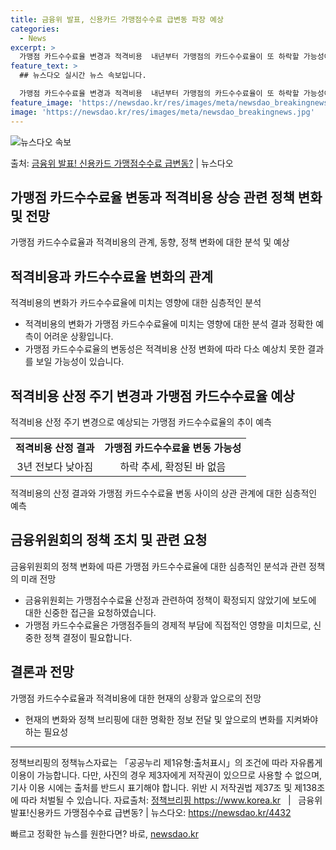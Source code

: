 ```yaml
---
title: 금융위 발표, 신용카드 가맹점수수료 급변동 파장 예상
categories:
  - News
excerpt: >
  가맹점 카드수수료율 변경과 적격비용  내년부터 가맹점의 카드수수료율이 또 하락할 가능성이 높습니다. 이는 금…
feature_text: >
  ## 뉴스다오 실시간 뉴스 속보입니다.

  가맹점 카드수수료율 변경과 적격비용  내년부터 가맹점의 카드수수료율이 또 하락할 가능성이 높습니다. 이는 금…
feature_image: 'https://newsdao.kr/res/images/meta/newsdao_breakingnews.jpg'
image: 'https://newsdao.kr/res/images/meta/newsdao_breakingnews.jpg'
---
```


![뉴스다오 속보](https://newsdao.kr/res/images/meta/newsdao_breakingnews.jpg)

<p>출처: <a href="https://newsdao.kr/4432" rel="dofollow">금융위 발표! 신용카드 가맹점수수료 급변동?</a> | 뉴스다오</p>

<h2 data-ke-size="size26">가맹점 카드수수료율 변동과 적격비용 상승 관련 정책 변화 및 전망</h2>
<p data-ke-size="size16">가맹점 카드수수료율과 적격비용의 관계, 동향, 정책 변화에 대한 분석 및 예상</p>

<h2>적격비용과 카드수수료율 변화의 관계</h2>
<p data-ke-size="size16">적격비용의 변화가 카드수수료율에 미치는 영향에 대한 심층적인 분석</p>
<ul>
    <li>적격비용의 변화가 가맹점 카드수수료율에 미치는 영향에 대한 분석 결과 정확한 예측이 어려운 상황입니다.</li>
    <li>가맹점 카드수수료율의 변동성은 적격비용 산정 변화에 따라 다소 예상치 못한 결과를 보일 가능성이 있습니다.</li>
</ul>

<h2>적격비용 산정 주기 변경과 가맹점 카드수수료율 예상</h2>
<p data-ke-size="size16">적격비용 산정 주기 변경으로 예상되는 가맹점 카드수수료율의 추이 예측</p>
<table>
    <tr>
        <td style="text-align: center; height: 17px;"><b>적격비용 산정 결과</b></td>
        <td style="text-align: center; height: 17px;"><b>가맹점 카드수수료율 변동 가능성</b></td>
    </tr>
    <tr>
        <td style="text-align: center; height: 17px;">3년 전보다 낮아짐</td>
        <td style="text-align: center; height: 17px;">하락 추세, 확정된 바 없음</td>
    </tr>
</table>
<p data-ke-size="size16">적격비용의 산정 결과와 가맹점 카드수수료율 변동 사이의 상관 관계에 대한 심층적인 예측</p>

<h2>금융위원회의 정책 조치 및 관련 요청</h2>
<p data-ke-size="size16">금융위원회의 정책 변화에 따른 가맹점 카드수수료율에 대한 심층적인 분석과 관련 정책의 미래 전망</p>
<ul>
    <li>금융위원회는 가맹점수수료율 산정과 관련하여 정책이 확정되지 않았기에 보도에 대한 신중한 접근을 요청하였습니다.</li>
    <li>가맹점 카드수수료율은 가맹점주들의 경제적 부담에 직접적인 영향을 미치므로, 신중한 정책 결정이 필요합니다.</li>
</ul>

<h2>결론과 전망</h2>
<p data-ke-size="size16">가맹점 카드수수료율과 적격비용에 대한 현재의 상황과 앞으로의 전망</p>
<ul>
    <li>현재의 변화와 정책 브리핑에 대한 명확한 정보 전달 및 앞으로의 변화를 지켜봐야 하는 필요성</li>
</ul>
<hr>

<p data-ke-size="size16">정책브리핑의 정책뉴스자료는 「공공누리 제1유형:출처표시」의 조건에 따라 자유롭게 이용이 가능합니다. 다만, 사진의 경우 제3자에게 저작권이 있으므로 사용할 수 없으며, 기사 이용 시에는 출처를 반드시 표기해야 합니다. 위반 시 저작권법 제37조 및 제138조에 따라 처벌될 수 있습니다. <span>자료출처: <a target="_blank" href="https://www.korea.kr">정책브리핑 https://www.korea.kr</a></span><span> &nbsp; | &nbsp; 금융위 발표!신용카드 가맹점수수료 급변동? | 뉴스다오: <a target="_blank" href="https://newsdao.kr/4432">https://newsdao.kr/4432</a></span></p>
 

빠르고 정확한 뉴스를 원한다면? 바로, <a href="https://newsdao.kr" rel="dofollow">newsdao.kr</a>


